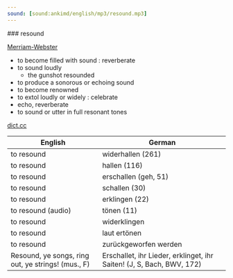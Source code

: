 ```yaml
---
sound: [sound:ankimd/english/mp3/resound.mp3]
---
```


\### resound

[Merriam-Webster](https://www.merriam-webster.com/dictionary/resound)

- to become filled with sound : reverberate
- to sound loudly
    - the gunshot resounded
- to produce a sonorous or echoing sound
- to become renowned
- to extol loudly or widely : celebrate
- echo, reverberate
- to sound or utter in full resonant tones

[dict.cc](https://www.dict.cc/resound)

| English        | German       |
| -------------- | ------------ |
| to resound | widerhallen (261) |
| to resound | hallen (116) |
| to resound | erschallen (geh, 51) |
| to resound | schallen (30) |
| to resound | erklingen (22) |
| to resound (audio) | tönen (11) |
| to resound | widerklingen |
| to resound | laut ertönen |
| to resound | zurückgeworfen werden |
| Resound, ye songs, ring out, ye strings! (mus., F) | Erschallet, ihr Lieder, erklinget, ihr Saiten! (J, S, Bach, BWV, 172) |
